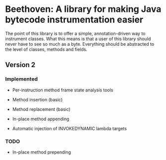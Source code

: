 # Beethoven: A library for making Java bytecode instrumentation easier

The point of this library is to offer a simple, annotation-driven way to instrument classes.
What this means is that a user of this library should never have to see
so much as a byte. Everything should be abstracted to the level of classes,
methods and fields.

## Version 2

### Implemented

* Per-instruction method frame state analysis tools

* Method insertion (basic)

* Method replacement (basic)
  
* In-place method appending
  
* Automatic injection of INVOKEDYNAMIC lambda targets

### TODO
  
* In-place method prepending